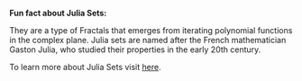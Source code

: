 **Fun fact about Julia Sets:**

They are a type of Fractals that emerges from iterating polynomial functions in the complex plane. Julia sets are named after the French mathematician Gaston Julia, who studied their properties in the early 20th century.

To learn more about Julia Sets visit [here](https://en.wikipedia.org/wiki/Julia_set). 
